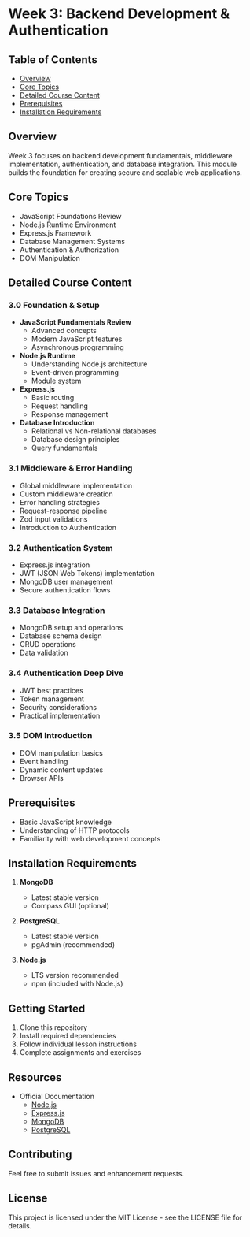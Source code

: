 # Week 3: Backend Development & Authentication

## Table of Contents
- [Overview](#overview)
- [Core Topics](#core-topics)
- [Detailed Course Content](#detailed-course-content)
- [Prerequisites](#prerequisites)
- [Installation Requirements](#installation-requirements)

## Overview
Week 3 focuses on backend development fundamentals, middleware implementation, authentication, and database integration. This module builds the foundation for creating secure and scalable web applications.

## Core Topics
- JavaScript Foundations Review
- Node.js Runtime Environment
- Express.js Framework
- Database Management Systems
- Authentication & Authorization
- DOM Manipulation

## Detailed Course Content

### 3.0 Foundation & Setup
- **JavaScript Fundamentals Review**
  - Advanced concepts
  - Modern JavaScript features
  - Asynchronous programming
- **Node.js Runtime**
  - Understanding Node.js architecture
  - Event-driven programming
  - Module system
- **Express.js**
  - Basic routing
  - Request handling
  - Response management
- **Database Introduction**
  - Relational vs Non-relational databases
  - Database design principles
  - Query fundamentals

### 3.1 Middleware & Error Handling
- Global middleware implementation
- Custom middleware creation
- Error handling strategies
- Request-response pipeline
- Zod input validations
- Introduction to Authentication

### 3.2 Authentication System
- Express.js integration
- JWT (JSON Web Tokens) implementation
- MongoDB user management
- Secure authentication flows

### 3.3 Database Integration
- MongoDB setup and operations
- Database schema design
- CRUD operations
- Data validation

### 3.4 Authentication Deep Dive
- JWT best practices
- Token management
- Security considerations
- Practical implementation

### 3.5 DOM Introduction
- DOM manipulation basics
- Event handling
- Dynamic content updates
- Browser APIs

## Prerequisites
- Basic JavaScript knowledge
- Understanding of HTTP protocols
- Familiarity with web development concepts

## Installation Requirements
1. **MongoDB**
   - Latest stable version
   - Compass GUI (optional)

2. **PostgreSQL**
   - Latest stable version
   - pgAdmin (recommended)

3. **Node.js**
   - LTS version recommended
   - npm (included with Node.js)

## Getting Started
1. Clone this repository
2. Install required dependencies
3. Follow individual lesson instructions
4. Complete assignments and exercises

## Resources
- Official Documentation
  - [Node.js](https://nodejs.org/)
  - [Express.js](https://expressjs.com/)
  - [MongoDB](https://docs.mongodb.com/)
  - [PostgreSQL](https://www.postgresql.org/docs/)

## Contributing
Feel free to submit issues and enhancement requests.

## License
This project is licensed under the MIT License - see the LICENSE file for details.
